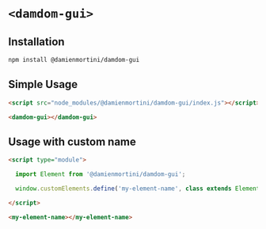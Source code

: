 # `<damdom-gui>`

## Installation

```sh
npm install @damienmortini/damdom-gui
```

## Simple Usage
```html
<script src="node_modules/@damienmortini/damdom-gui/index.js"></script>

<damdom-gui></damdom-gui>
```

## Usage with custom name
```html
<script type="module">

  import Element from '@damienmortini/damdom-gui';

  window.customElements.define('my-element-name', class extends Element { });

</script>

<my-element-name></my-element-name>
```